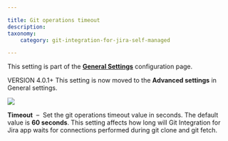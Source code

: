 ```yaml
---

title: Git operations timeout
description:
taxonomy:
    category: git-integration-for-jira-self-managed

---
```


This setting is part of the [**General Settings**](/git-integration-for-jira-self-managed/general-settings-gij-self-managed) configuration page.

VERSION 4.0.1+ This setting is now moved to the **Advanced settings** in General settings.

![](https://bigbrassband.atlassian.net/wiki/download/thumbnails/1207828815/gitserver-gencfg-git-operations-timeout.png?version=1&modificationDate=1647775585232&cacheVersion=1&api=v2&width=673&height=100)

**Timeout**  –  Set the git operations timeout value in seconds. The default value is **60 seconds**. This setting affects how long will Git Integration for Jira app waits for connections performed during git clone and git fetch.

